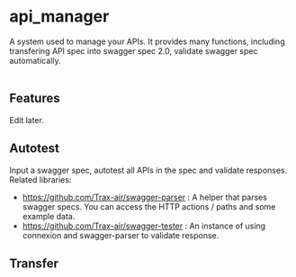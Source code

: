 api_manager
=============

A system used to manage your APIs. It provides many functions, including transfering API spec into swagger spec 2.0, validate
swagger spec automatically.
<br>
<br>

Features
-------------
Edit later.
  
Autotest
----------
Input a swagger spec, autotest all APIs in the spec and validate responses.
<br>
Related libraries:<br>
* https://github.com/Trax-air/swagger-parser : A helper that parses swagger specs. You can access the HTTP actions / paths and some example data.<br>
* https://github.com/Trax-air/swagger-tester : An instance of using connexion and swagger-parser to validate response.<br>
  
Transfer
----------
  
  
